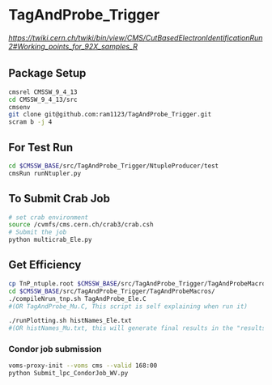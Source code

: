 # TagAndProbe_Trigger

###### https://twiki.cern.ch/twiki/bin/view/CMS/CutBasedElectronIdentificationRun2#Working_points_for_92X_samples_R

## Package Setup

```bash
cmsrel CMSSW_9_4_13 
cd CMSSW_9_4_13/src  
cmsenv  
git clone git@github.com:ram1123/TagAndProbe_Trigger.git
scram b -j 4  
```

## For Test Run 

```bash
cd $CMSSW_BASE/src/TagAndProbe_Trigger/NtupleProducer/test   
cmsRun runNtupler.py  
```

## To Submit Crab Job

```bash
# set crab environment
source /cvmfs/cms.cern.ch/crab3/crab.csh
# Submit the job
python multicrab_Ele.py
```

## Get Efficiency

```bash
cp TnP_ntuple.root $CMSSW_BASE/src/TagAndProbe_Trigger/TagAndProbeMacros  (one example file is already present in the directory)  
cd $CMSSW_BASE/src/TagAndProbe_Trigger/TagAndProbeMacros/  
./compileNrun_tnp.sh TagAndProbe_Ele.C 
#(OR TagAndProbe_Mu.C, This script is self explaining when run it)   

./runPlotting.sh histNames_Ele.txt 
#(OR histNames_Mu.txt, this will generate final results in the "results" directory)   
```

### Condor job submission

```bash
voms-proxy-init --voms cms --valid 168:00
python Submit_lpc_CondorJob_WV.py
```
